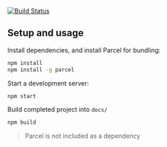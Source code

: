 [![Build Status](https://travis-ci.org/Weihua4455/storytelling-third-homework.svg?branch=master)](https://travis-ci.org/Weihua4455/storytelling-third-homework)

## Setup and usage

Install dependencies, and install Parcel for bundling:

```bash
npm install
npm install -g parcel
```

Start a development server:

```bash
npm start
```

Build completed project into `docs/`

```bash
npm build
```

> Parcel is not included as a dependency
